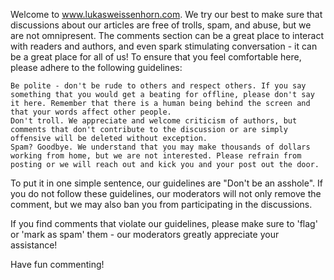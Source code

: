 Welcome to www.lukasweissenhorn.com. We try our best to make sure that discussions about our articles are free of trolls, spam, and abuse, but we are not omnipresent. The comments section can be a great place to interact with readers and authors, and even spark stimulating conversation - it can be a great place for all of us! To ensure that you feel comfortable here, please adhere to the following guidelines:

    Be polite - don't be rude to others and respect others. If you say something that you would get a beating for offline, please don't say it here. Remember that there is a human being behind the screen and that your words affect other people.
    Don't troll. We appreciate and welcome criticism of authors, but comments that don't contribute to the discussion or are simply offensive will be deleted without exception.
    Spam? Goodbye. We understand that you may make thousands of dollars working from home, but we are not interested. Please refrain from posting or we will reach out and kick you and your post out the door.

To put it in one simple sentence, our guidelines are "Don't be an asshole". If you do not follow these guidelines, our moderators will not only remove the comment, but we may also ban you from participating in the discussions.

If you find comments that violate our guidelines, please make sure to 'flag' or 'mark as spam' them - our moderators greatly appreciate your assistance!

Have fun commenting!
